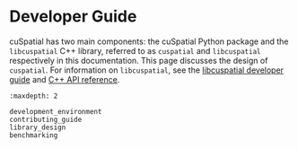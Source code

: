 # Developer Guide

cuSpatial has two main components: the cuSpatial Python package and the `libcuspatial` C++ library,
referred to as `cuspatial` and `libcuspatial` respectively in this documentation. This page
discusses the design of `cuspatial`. For information on `libcuspatial`, see the [libcuspatial
developer guide](https://docs.rapids.ai/api/libcuspatial/stable/DEVELOPER_GUIDE.html)
and [C++ API reference](https://docs.rapids.ai/api/libcuspatial/stable/).

```{toctree}
:maxdepth: 2

development_environment
contributing_guide
library_design
benchmarking
